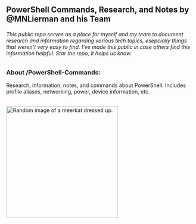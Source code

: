 ## PowerShell Commands, Research, and Notes by @MNLierman and his Team
###### This public repo serves as a place for myself and my team to document research and information regarding various tech topics, esepcially things that weren't very easy to find. I've made this public in case others find this information helpful. Star the repo, it helps us know.

### About /PowerShell-Commands:
Research, information, notes, and commands about PowerShell. Includes profile aliases, networking, power, device information, etc.

<br/>

<img src="https://github.com/user-attachments/assets/f76d12e9-67a8-490b-99b1-77edd8e03c54" alt="Random image of a meerkat dressed up." title="Random image of a meerkat dressed up." width="300">

